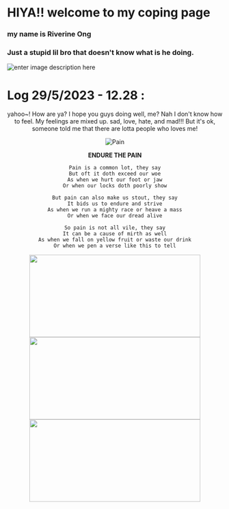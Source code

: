 # HIYA!! welcome to my coping page
### my name is Riverine Ong  
### Just a stupid lil bro that doesn't know what is he doing.  
![enter image description here](https://cdn.discordapp.com/attachments/1023598916857499680/1114536348712435762/ezgif.com-add-text.gif)

# Log 29/5/2023 - 12.28 :</bold>
<center> yahoo~!   
How are ya? I hope you guys doing well, me? Nah I don't know how to feel. My feelings are mixed up. sad, love, hate, and mad!!! But it's ok, someone told me that there are lotta people who loves me! 

![Pain](https://media.tenor.com/yM1cCQGkVTgAAAAM/k-on-yui-hirasawa.gif)

 <bold> **ENDURE THE PAIN**
```text
Pain is a common lot, they say
But oft it doth exceed our woe
As when we hurt our foot or jaw
Or when our locks doth poorly show

But pain can also make us stout, they say
It bids us to endure and strive
As when we run a mighty race or heave a mass
Or when we face our dread alive

So pain is not all vile, they say
It can be a cause of mirth as well
As when we fall on yellow fruit or waste our drink
Or when we pen a verse like this to tell
```

<div>
    <img align="center" src="https://github-readme-streak-stats.herokuapp.com/?user=riveong&theme=radical&hide_border=true" height="192px"  width="400px" />
    <img align="center" src="https://github-readme-stats.vercel.app/api/top-langs/?username=riveong&layout=compact&theme=radical&hide_border=true" height="192px"  width="400px">
    <img align="center" src="https://github-readme-stats.vercel.app/api?username=riveong&count_private=true&theme=radical&hide_border=true&hide=stars" height="192px"  width="400px"/>
  </div>
